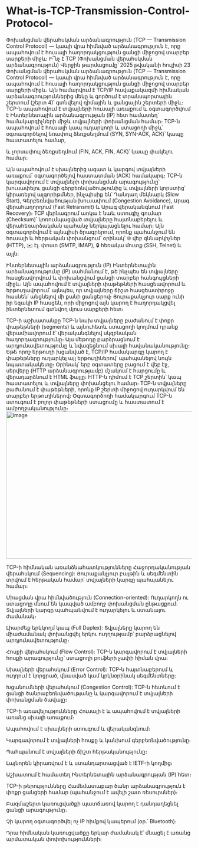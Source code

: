 # What-is-TCP-Transmission-Control-Protocol-
Փոխանցման վերահսկման արձանագրություն (TCP — Transmission Control Protocol) — կապի վրա հիմնված արձանագրություն է, որը ապահովում է հուսալի հաղորդակցություն ցանցի միջոցով տարբեր սարքերի միջև։
Ի՞նչ է TCP (Փոխանցման վերահսկման արձանագրություն)
Վերջին թարմացումը՝ 2025 թվականի հուլիսի 23
Փոխանցման վերահսկման արձանագրություն (TCP — Transmission Control Protocol) — կապի վրա հիմնված արձանագրություն է, որը ապահովում է հուսալի հաղորդակցություն ցանցի միջոցով տարբեր սարքերի միջև։
 Այն համարվում է TCP/IP հավաքակազմի հիմնական արձանագրություններից մեկը և գործում է տրանսպորտային շերտում (շերտ 4)՝ գտնվելով դիմային և ցանցային շերտերի միջև։ TCP-ն ապահովում է տվյալների հուսալի առաքում և օգտագործվում է Ինտերնետային արձանագրության (IP) հետ համատեղ՝ համակարգիչների միջև տվյալների փոխանցման համար։
TCP-ն ապահովում է հուսալի կապ ուղարկողի և ստացողի միջև՝ օգտագործելով
եռափուլ ձեռքսեղմում (SYN, SYN-ACK, ACK)՝ կապը հաստատելու համար,


և չորսափուլ ձեռքսեղմում (FIN, ACK, FIN, ACK)՝ կապը փակելու համար։


Այն ապահովում է սխալներից ազատ և կարգով տվյալների առաքում՝ օգտագործելով հաստատման (ACK) համակարգ։ TCP-ն կարգավորում է տվյալների փոխանցման արագությունը՝ խուսափելու ցանցի գերբեռնվածությունից և տվյալների կորստից՝ կիրառելով ալգորիթմներ, ինչպիսիք են՝ Դանդաղ մեկնարկ (Slow Start), Գերբեռնվածության խուսափում (Congestion Avoidance), Արագ վերահաղորդում (Fast Retransmit) և Արագ վերականգնում (Fast Recovery)։
TCP վերնագրում առկա է նաև ստուգիչ գումար (Checksum)՝ կոռումպացված տվյալները հայտնաբերելու և վերահեռարձակման պահանջ ներկայացնելու համար։
Այն օգտագործվում է այնպիսի ծրագրերում, որոնք պահանջում են հուսալի և հերթական փոխանցում՝ օրինակ՝
 🌐 վեբ զննարկիչներ (HTTP), ✉️ էլ. փոստ (SMTP, IMAP), 🔒 հեռակա մուտք (SSH, Telnet) և այլն։

Ինտերնետային արձանագրություն (IP)
Ինտերնետային արձանագրությունը (IP) սահմանում է, թե ինչպես են տվյալները հասցեավորվում և փոխանցվում ցանցի տարբեր հանգույցների միջև։ Այն ապահովում է տվյալների փաթեթների հասցեավորում և երթուղավորում՝ այնպես, որ տվյալները ճիշտ հասցեատիրոջը հասնեն՝ անցնելով մի քանի ցանցերով։
 Յուրաքանչյուր սարք ունի իր եզակի IP հասցեն, որի միջոցով այն կարող է հաղորդակցվել ինտերնետում գտնվող մյուս սարքերի հետ։

TCP-ի աշխատանքը
TCP-ն նախ տվյալները բաժանում է փոքր փաթեթների (segments) և այնուհետև ստացողի կողմում դրանք վերամիավորում է՝ վերականգնելով սկզբնական հաղորդագրությունը։
 Այս մեթոդը բարձրացնում է արդյունավետությունը և նվազեցնում սխալի հավանականությունը։
Եթե որոշ երթուղի խցանված է, TCP/IP համակարգը կարող է փաթեթները ուղարկել այլ երթուղիներով՝ պահպանելով նույն նպատակակետը։
Օրինակ՝ երբ օգտատերը բացում է վեբ էջ, սերվերը (HTTP արձանագրությամբ) մշակում է հարցումը և վերադարձնում է HTML ֆայլը։ HTTP-ն դիմում է TCP շերտին՝ կապ հաստատելու և տվյալները փոխանցելու համար։ TCP-ն տվյալները բաժանում է փաթեթների, որոնք IP շերտի միջոցով ուղարկվում են տարբեր երթուղիներով։ Օգտագործողի համակարգում TCP-ն ստուգում է բոլոր փաթեթների ստացումը և հաստատում է ամբողջականությունը։
<img width="800" height="400" alt="image" src="https://github.com/user-attachments/assets/1c419331-4a0a-43eb-890e-5e8632d39d9f" />


TCP-ի հիմնական առանձնահատկությունները
Հաջորդականության վերահսկում (Sequencing):
 Յուրաքանչյուր բայթին և սեգմենտին տրվում է հերթական համար՝ տվյալների կարգը պահպանելու համար։


Միացման վրա հիմնվածություն (Connection-oriented):
 Ուղարկողն ու ստացողը մնում են կապված ամբողջ փոխանցման ընթացքում։ Տվյալների կարգը պահպանվում է ուղարկելու և ստանալու ժամանակ։


Լիարժեք երկկողմ կապ (Full Duplex):
 Տվյալները կարող են միաժամանակ փոխանցվել երկու ուղղությամբ՝ բարձրացնելով արդյունավետությունը։


Հոսքի վերահսկում (Flow Control):
 TCP-ն կարգավորում է տվյալների հոսքի արագությունը՝ ստացողի բուֆերի չափի հիման վրա։


Սխալների վերահսկում (Error Control):
 TCP-ն հայտնաբերում և ուղղում է կորցրած, վնասված կամ կրկնօրինակ սեգմենտները։


Խցանումների վերահսկում (Congestion Control):
 TCP-ն հետևում է ցանցի ծանրաբեռնվածությանը և կարգավորում է տվյալների փոխանցման ծավալը։



TCP-ի առավելությունները
Հուսալի է և ապահովում է տվյալների առանց սխալի առաքում։


Ապահովում է սխալների ստուգում և վերականգնում։


Կարգավորում է տվյալների հոսքը և կանխում գերբեռնվածությունը։


Պահպանում է տվյալների ճիշտ հերթականությունը։


Լայնորեն կիրառվում է և ստանդարտացված է IETF-ի կողմից։


Աշխատում է համատեղ Ինտերնետային արձանագրության (IP) հետ։



TCP-ի թերությունները
Համեմատաբար ծանր արձանագրություն է փոքր ցանցերի համար (պահանջում է ավելի շատ ռեսուրսներ)։


Բազմաշերտ կառուցվածքի պատճառով կարող է դանդաղեցնել ցանցի արագությունը։


Չի կարող օգտագործվել ոչ IP հիմքով կապերում (օր.՝ Bluetooth)։


Դրա հիմնական կառուցվածքը երկար ժամանակ է՝ մնացել է առանց արմատական փոփոխությունների։




